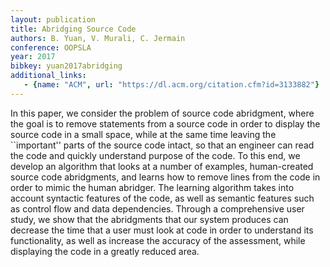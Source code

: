 ```yaml
---
layout: publication
title: Abridging Source Code
authors: B. Yuan, V. Murali, C. Jermain
conference: OOPSLA
year: 2017
bibkey: yuan2017abridging
additional_links:
   - {name: "ACM", url: "https://dl.acm.org/citation.cfm?id=3133882"}
---
```

In this paper, we consider the problem of source code abridgment, where the goal is to remove statements from a source code in order to display the source code in a small space, while at the same time leaving the ``important'' parts of the source code intact, so that an engineer can read the code and quickly understand purpose of the code. To this end, we develop an algorithm that looks at a number of examples, human-created source code abridgments, and learns how to remove lines from the code in order to mimic the human abridger. The learning algorithm takes into account syntactic features of the code, as well as semantic features such as control flow and data dependencies. Through a comprehensive user study, we show that the abridgments that our system produces can decrease the time that a user must look at code in order to understand its functionality, as well as increase the accuracy of the assessment, while displaying the code in a greatly reduced area. 
